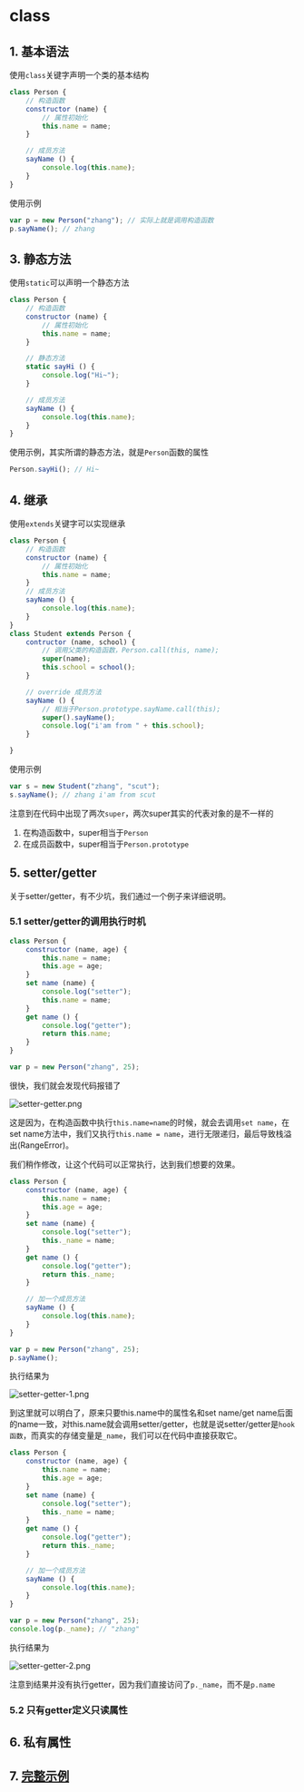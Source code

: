 # class

## 1. 基本语法

使用`class`关键字声明一个类的基本结构

```javascript
class Person {
    // 构造函数
    constructor (name) {
        // 属性初始化
        this.name = name;
    }

    // 成员方法
    sayName () {
        console.log(this.name);
    }
}
```

使用示例

```javascript
var p = new Person("zhang"); // 实际上就是调用构造函数
p.sayName(); // zhang
```

## 3. 静态方法

使用`static`可以声明一个静态方法

```javascript
class Person {
    // 构造函数
    constructor (name) {
        // 属性初始化
        this.name = name;
    }

    // 静态方法
    static sayHi () {
        console.log("Hi~");
    }

    // 成员方法
    sayName () {
        console.log(this.name);
    }
}
```

使用示例，其实所谓的静态方法，就是`Person`函数的属性

```javascript
Person.sayHi(); // Hi~
```

## 4. 继承

使用`extends`关键字可以实现继承

```javascript
class Person {
    // 构造函数
    constructor (name) {
        // 属性初始化
        this.name = name;
    }
    // 成员方法
    sayName () {
        console.log(this.name);
    }
}
class Student extends Person {
    contructor (name, school) {
        // 调用父类的构造函数，Person.call(this, name);
        super(name); 
        this.school = school();
    }

    // override 成员方法
    sayName () {
        // 相当于Person.prototype.sayName.call(this);
        super().sayName();
        console.log("i'am from " + this.school);
    }

}
```

使用示例

```javascript
var s = new Student("zhang", "scut");
s.sayName(); // zhang i'am from scut
```

注意到在代码中出现了两次`super`，两次super其实的代表对象的是不一样的

1. 在构造函数中，super相当于`Person`
2. 在成员函数中，super相当于`Person.prototype`

## 5. setter/getter

关于setter/getter，有不少坑，我们通过一个例子来详细说明。

### 5.1 setter/getter的调用执行时机

```javascript
class Person {
    constructor (name, age) {
        this.name = name;
        this.age = age;
    }
    set name (name) {
        console.log("setter");
        this.name = name;
    }
    get name () {
        console.log("getter");
        return this.name;
    }
}

var p = new Person("zhang", 25);
```

很快，我们就会发现代码报错了

![setter-getter.png](../../images/setter-getter.png)

这是因为，在构造函数中执行`this.name=name`的时候，就会去调用`set name`，在set name方法中，我们又执行`this.name = name`，进行无限递归，最后导致栈溢出(RangeError)。

我们稍作修改，让这个代码可以正常执行，达到我们想要的效果。

```javascript
class Person {
    constructor (name, age) {
        this.name = name;
        this.age = age;
    }
    set name (name) {
        console.log("setter");
        this._name = name;
    }
    get name () {
        console.log("getter");
        return this._name;
    }

    // 加一个成员方法
    sayName () {
        console.log(this.name);
    }
}

var p = new Person("zhang", 25); 
p.sayName();
```

执行结果为

![setter-getter-1.png](../../images/setter-getter-1.png)

到这里就可以明白了，原来只要this.name中的属性名和set name/get name后面的name一致，对this.name就会调用setter/getter，也就是说setter/getter是`hook函数`，而真实的存储变量是`_name`，我们可以在代码中直接获取它。

```javascript
class Person {
    constructor (name, age) {
        this.name = name;
        this.age = age;
    }
    set name (name) {
        console.log("setter");
        this._name = name;
    }
    get name () {
        console.log("getter");
        return this._name;
    }

    // 加一个成员方法
    sayName () {
        console.log(this.name);
    }
}

var p = new Person("zhang", 25); 
console.log(p._name); // "zhang"
```

执行结果为

![setter-getter-2.png](../../images/setter-getter-2.png)

注意到结果并没有执行getter，因为我们直接访问了`p._name`，而不是`p.name`

### 5.2 只有getter定义只读属性



## 6. 私有属性

## 7. [完整示例](../../src/class-example.js)